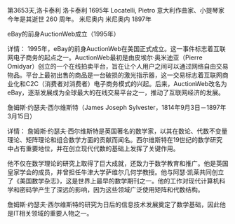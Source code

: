 第3653天,洛卡泰利
洛卡泰利 1695年
Locatelli, Pietro 意大利作曲家、小提琴家
今年是其逝世 260 周年。
米尼奥内
米尼奥内 1897年

eBay的前身AuctionWeb成立（1995年）

详情： 1995年，eBay的前身AuctionWeb在美国正式成立。这一事件标志着互联网电子商务的起点之一。AuctionWeb最初是由皮埃尔·奥米迪亚（Pierre Omidyar）创立的一个在线拍卖平台，旨在让个人用户之间可以通过网络自由交易物品。平台上最初出售的商品是一台破损的激光指示器，这一交易标志着互联网商业化和C2C（消费者对消费者）电子商务模式的兴起。后来，AuctionWeb改名为eBay，逐渐发展成为全球最大的在线交易平台之一，推动了互联网经济的发展。

詹姆斯·约瑟夫·西尔维斯特（James Joseph Sylvester，1814年9月3日－1897年3月15日）

详情： 詹姆斯·约瑟夫·西尔维斯特是英国著名的数学家，以其在数论、代数不变量理论、矩阵理论和组合数学方面的贡献而闻名。西尔维斯特在19世纪的数学研究中占有重要地位，并在创立现代代数的基础上发挥了关键作用。

他不仅在数学理论的研究上取得了巨大成就，还致力于数学教育和推广。他是英国皇家学会的成员，并曾担任牛津大学萨维尔几何学教授。他与阿瑟·凯莱共同创立了《美国数学杂志》，这是世界上最早的数学期刊之一。他的工作对现代计算机科学和密码学产生了深远的影响，因为这些领域广泛使用矩阵和代数结构。

詹姆斯·约瑟夫·西尔维斯特的研究为日后的信息技术发展奠定了数学基础，因此他是IT相关领域的重要人物之一。